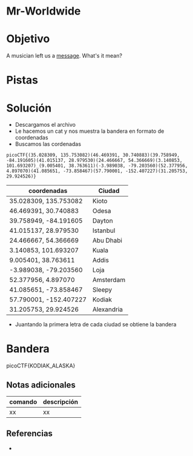 # Mr-Worldwide

# Objetivo
A musician left us a [message](https://jupiter.challenges.picoctf.org/static/d5570d48262dbba2a31f2a940409ad9d/message.txt). What's it mean?

# Pistas

# Solución
- Descargamos el archivo
- Le hacemos un cat y nos muestra la bandera en formato de coordenadas
- Buscamos las cordenadas
```
picoCTF{(35.028309, 135.753082)(46.469391, 30.740883)(39.758949, -84.191605)(41.015137, 28.979530)(24.466667, 54.366669)(3.140853, 101.693207)_(9.005401, 38.763611)(-3.989038, -79.203560)(52.377956, 4.897070)(41.085651, -73.858467)(57.790001, -152.407227)(31.205753, 29.924526)}
```
| coordenadas | Ciudad |
| --- | --- |
| 35.028309, 135.753082 | Kioto |
| 46.469391, 30.740883 | Odesa |
| 39.758949, -84.191605 | Dayton |
| 41.015137, 28.979530 | Istanbul |
| 24.466667, 54.366669 | Abu Dhabi |
| 3.140853, 101.693207 | Kuala |
| 9.005401, 38.763611 | Addis |
| -3.989038, -79.203560 | Loja |
| 52.377956, 4.897070 | Amsterdam |
| 41.085651, -73.858467 | Sleepy |
| 57.790001, -152.407227 | Kodiak |
| 31.205753, 29.924526 | Alexandria |
- Juantando la primera letra de cada ciudad se obtiene la bandera

# Bandera
picoCTF{KODIAK_ALASKA}

## Notas adicionales
| comando | descripción |
| ------ | ------ |
| xx | xx |

## Referencias
- []()